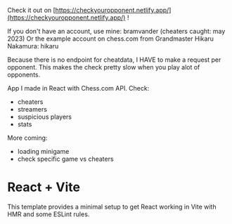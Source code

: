 Check it out on [https://checkyouropponent.netlify.app/](https://checkyouropponent.netlify.app/) !

If you don't have an account, use mine: bramvander (cheaters caught: may 2023)
Or the example account on chess.com from Grandmaster Hikaru Nakamura: hikaru

Because there is no endpoint for cheatdata, I HAVE to make a request per opponent.
This makes the check pretty slow when you play alot of opponents.

App I made in React with Chess.com API.
Check:
- cheaters
- streamers
- suspicious players
- stats

More coming:
- loading minigame
- check specific game vs cheaters

# React + Vite

This template provides a minimal setup to get React working in Vite with HMR and some ESLint rules.
